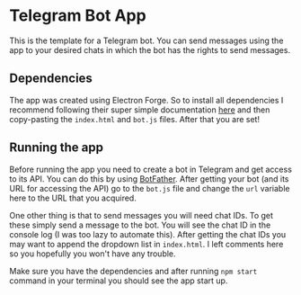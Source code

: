 # Telegram Bot App
This is the template for a Telegram bot. You can send messages using the app to your desired chats in which the bot has the rights to send messages.

## Dependencies
The app was created using Electron Forge. So to install all dependencies I recommend following their super simple documentation [here](https://www.electronforge.io) and then copy-pasting the ```index.html```
and ```bot.js``` files. After that you are set!

## Running the app
Before running the app you need to create a bot in Telegram and get access to its API. You can do this by using [BotFather](https://core.telegram.org/bots). After getting your bot (and its URL for accessing the API)
go to the ```bot.js``` file and change the ```url``` variable here to the URL that you acquired. 

One other thing is that to send messages you will need chat IDs. To get these simply send a message to the bot. You will see the chat ID in the console log (I was too lazy to automate this).
After getting the chat IDs you may want to append the dropdown list in ```index.html```. I left comments here so you hopefully you won't have any trouble.

Make sure you have the dependencies and after running ```npm start``` command in your terminal you should see the app start up.
